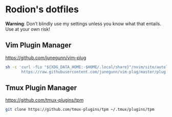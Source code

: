 # Rodion's dotfiles

**Warning**: Don’t blindly use my settings unless you know what that entails. Use at your own risk!

## Vim Plugin Manager

<https://github.com/junegunn/vim-plug>

```sh
sh -c 'curl -fLo "${XDG_DATA_HOME:-$HOME/.local/share}"/nvim/site/autoload/plug.vim --create-dirs \
       https://raw.githubusercontent.com/junegunn/vim-plug/master/plug.vim'
```

## Tmux Plugin Manager

<https://github.com/tmux-plugins/tpm>

```sh
git clone https://github.com/tmux-plugins/tpm ~/.tmux/plugins/tpm
```
